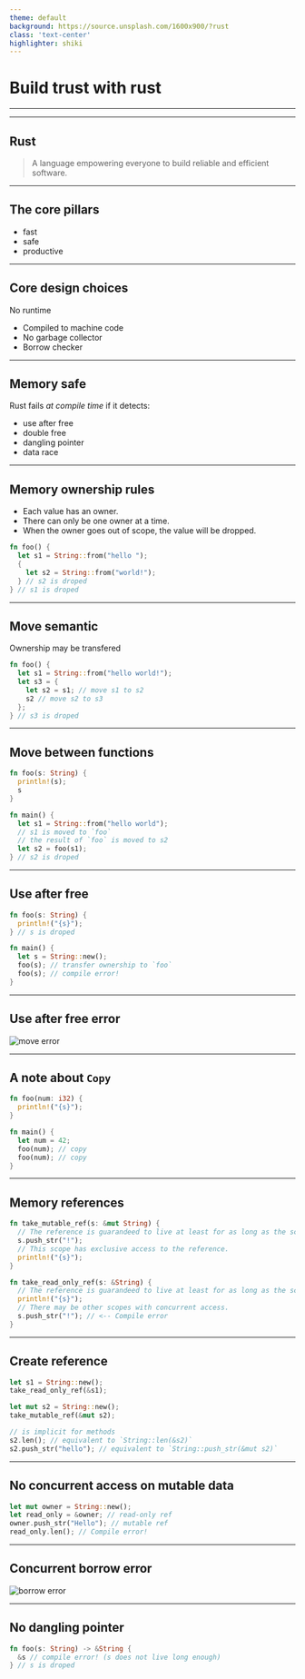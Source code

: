 ```yaml
---
theme: default
background: https://source.unsplash.com/1600x900/?rust
class: 'text-center'
highlighter: shiki
---
```


<style>
@import 'https://maxcdn.bootstrapcdn.com/font-awesome/4.7.0/css/font-awesome.min.css';
</style>

# Build trust with rust

---

<!-- TODO presentation slide -->

---

## Rust

> A language empowering everyone to build reliable and efficient software.

---

## The core pillars

* fast
* safe
* productive

---

## Core design choices

No runtime

* Compiled to machine code
* No garbage collector
* Borrow checker

---

## Memory safe

Rust fails *at compile time* if it detects:

* use after free
* double free
* dangling pointer
* data race

---

## Memory ownership rules

* Each value has an owner.
* There can only be one owner at a time.
* When the owner goes out of scope, the value will be dropped.

```rust
fn foo() {
  let s1 = String::from("hello ");
  { 
    let s2 = String::from("world!");
  } // s2 is droped
} // s1 is droped
```

<!--
* Quick intro to the presented rust syntax
* Type inference
* Mention why we I use string for the examples
* Introduce the concept of "scope"
* The compiler automatically injects deallocation code.
-->

---

## Move semantic

Ownership may be transfered

```rust
fn foo() {
  let s1 = String::from("hello world!");
  let s3 = { 
    let s2 = s1; // move s1 to s2
    s2 // move s2 to s3
  };
} // s3 is droped
```

---

## Move between functions

```rust
fn foo(s: String) { 
  println!(s);
  s
}

fn main() {
  let s1 = String::from("hello world");
  // s1 is moved to `foo`
  // the result of `foo` is moved to s2
  let s2 = foo(s1);
} // s2 is droped
```
<!--
Ownership can be transfered via:
* Function argument
* Return value
-->

---

## Use after free

```rust
fn foo(s: String) {
  println!("{s}");
} // s is droped

fn main() {
  let s = String::new();
  foo(s); // transfer ownership to `foo`
  foo(s); // compile error!
}
```

---

## Use after free error

![move error](/move_error.png)

---

## A note about `Copy`

```rust
fn foo(num: i32) {
  println!("{s}");
}

fn main() {
  let num = 42;
  foo(num); // copy
  foo(num); // copy
}
```

---

## Memory references

```rust
fn take_mutable_ref(s: &mut String) {
  // The reference is guarandeed to live at least for as long as the scope.
  s.push_str("!");
  // This scope has exclusive access to the reference.
  println!("{s}");
}

fn take_read_only_ref(s: &String) {
  // The reference is guarandeed to live at least for as long as the scope.
  println!("{s}");
  // There may be other scopes with concurrent access. 
  s.push_str("!"); // <-- Compile error
}
```

--- 

## Create reference

```rust
let s1 = String::new();
take_read_only_ref(&s1);

let mut s2 = String::new();
take_mutable_ref(&mut s2);

// is implicit for methods
s2.len(); // equivalent to `String::len(&s2)`
s2.push_str("hello"); // equivalent to `String::push_str(&mut s2)`
```

---

## No concurrent access on mutable data

```rust
let mut owner = String::new();
let read_only = &owner; // read-only ref
owner.push_str("Hello"); // mutable ref
read_only.len(); // Compile error!
```

---

## Concurrent borrow error

![borrow error](/borrow_error.png)

---

## No dangling pointer

```rust
fn foo(s: String) -> &String {
  &s // compile error! (s does not live long enough)
} // s is droped
```

